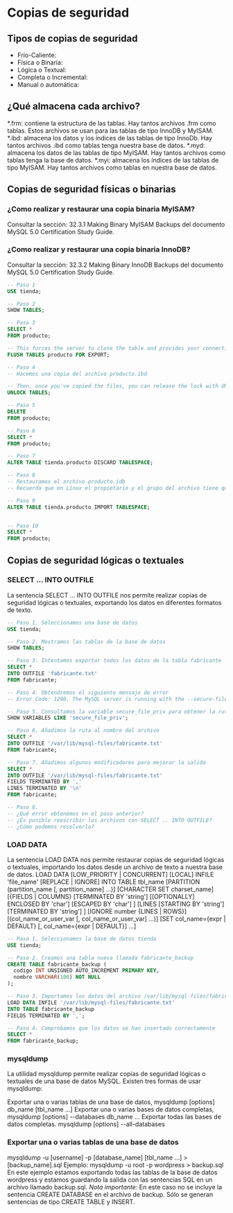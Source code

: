 # Copias de seguridad
## Tipos de copias de seguridad

* Frío-Caliente:
* Física o Binaria:
* Lógica o Textual:
* Completa o Incremental:
* Manual o automática:
## ¿Qué almacena cada archivo?

*.frm: contiene la estructura de las tablas. Hay tantos archivos .frm como tablas. Estos archivos se usan para las tablas de tipo InnoDB y MyISAM.
*.ibd: almacena los datos y los índices de las tablas de tipo InnoDb. Hay tantos archivos .ibd como tablas tenga nuestra base de datos.
*.myd: almacena los datos de las tablas de tipo MyISAM. Hay tantos archivos como tablas tenga la base de datos.
*.myi: almacena los índices de las tablas de tipo MyISAM. Hay tantos archivos como tablas en nuestra base de datos.

## Copias de seguridad físicas o binarias
### ¿Como realizar y restaurar una copia binaria MyISAM?
Consultar la sección: 32.3.1 Making Binary MyISAM Backups del documento MySQL 5.0 Certification Study Guide.
### ¿Como realizar y restaurar una copia binaria InnoDB?
Consultar la sección: 32.3.2 Making Binary InnoDB Backups del documento MySQL 5.0 Certification Study Guide.
```sql
-- Paso 1
USE tienda;

-- Paso 2
SHOW TABLES;

-- Paso 3
SELECT *
FROM producto;

-- This forces the server to close the table and provides your connection with a read lock on the table.
FLUSH TABLES producto FOR EXPORT;

-- Paso 4
-- Hacemos una copia del archivo producto.ibd

-- Then, once you've copied the files, you can release the lock with UNLOCK TABLES:
UNLOCK TABLES;

-- Paso 5
DELETE
FROM producto;

-- Paso 6
SELECT *
FROM producto;

-- Paso 7
ALTER TABLE tienda.producto DISCARD TABLESPACE;

-- Paso 8
-- Restauramos el archivo producto.idb
-- Recuerda que en Linux el propietario y el grupo del archivo tiene que ser mysql.

-- Paso 9
ALTER TABLE tienda.producto IMPORT TABLESPACE;


-- Paso 10
SELECT *
FROM producto;
```
## Copias de seguridad lógicas o textuales
### SELECT ... INTO OUTFILE
La sentencia SELECT ... INTO OUTFILE nos permite realizar copias de seguridad lógicas o textuales, exportando los datos en diferentes formatos de texto.
```sql
-- Paso 1. Seleccionamos una base de datos
USE tienda;

-- Paso 2. Mostramos las tablas de la base de datos
SHOW TABLES;

-- Paso 3. Intentamos exportar todos los datos de la tabla fabricante
SELECT *
INTO OUTFILE 'fabricante.txt'
FROM fabricante;

-- Paso 4. Obtendremos el siguiente mensaje de error
-- Error Code: 1290. The MySQL server is running with the --secure-file-priv option so it cannot execute this statement

-- Paso 5. Consultamos la variable secure_file_priv para obtener la ruta donde se guardarán los archivos que generamos con SELECT .. INT OUTFILE
SHOW VARIABLES LIKE 'secure_file_priv';

-- Paso 6. Añadimos la ruta al nombre del archivo
SELECT *
INTO OUTFILE '/var/lib/mysql-files/fabricante.txt'
FROM fabricante;

-- Paso 7. Añadimos algunos modificadores para mejorar la salida
SELECT *
INTO OUTFILE '/var/lib/mysql-files/fabricante.txt'
FIELDS TERMINATED BY ',' 
LINES TERMINATED BY '\n'
FROM fabricante;

-- Paso 8.
-- ¿Qué error obtenemos en el paso anterior? 
-- ¿Es posible reescribir los archivos con SELECT .. INTO OUTFILE? 
-- ¿Cómo podemos resolverlo?
```
### LOAD DATA
La sentencia LOAD DATA nos permite restaurar copias de seguridad lógicas o textuales, importando los datos desde un archivo de texto a nuestra base de datos.
LOAD DATA
    [LOW_PRIORITY | CONCURRENT] [LOCAL]
    INFILE 'file_name'
    [REPLACE | IGNORE]
    INTO TABLE tbl_name
    [PARTITION (partition_name [, partition_name] ...)]
    [CHARACTER SET charset_name]
    [{FIELDS | COLUMNS}
        [TERMINATED BY 'string']
        [[OPTIONALLY] ENCLOSED BY 'char']
        [ESCAPED BY 'char']
    ]
    [LINES
        [STARTING BY 'string']
        [TERMINATED BY 'string']
    ]
    [IGNORE number {LINES | ROWS}]
    [(col_name_or_user_var
        [, col_name_or_user_var] ...)]
    [SET col_name={expr | DEFAULT}
        [, col_name={expr | DEFAULT}] ...]
```sql
-- Paso 1. Seleccionamos la base de datos tienda
USE tienda;

-- Paso 2. Creamos una tabla nueva llamada fabricante_backup
CREATE TABLE fabricante_backup (
  codigo INT UNSIGNED AUTO_INCREMENT PRIMARY KEY,
  nombre VARCHAR(100) NOT NULL
);

-- Paso 3. Importamos los datos del archivo /var/lib/mysql-files/fabricante.txt en la nueva tabla
LOAD DATA INFILE '/var/lib/mysql-files/fabricante.txt'
INTO TABLE fabricante_backup
FIELDS TERMINATED BY ',';

-- Paso 4. Comprobamos que los datos se han insertado correctamente
SELECT *
FROM fabricante_backup;
```
### mysqldump
La utilidad mysqldump permite realizar copias de seguridad lógicas o textuales de una base de datos MySQL.
Existen tres formas de usar mysqldump:

Exportar una o varias tablas de una base de datos,
mysqldump [options] db_name [tbl_name ...]
Exportar una o varias bases de datos completas,
mysqldump [options] --databases db_name ...
Exportar todas las bases de datos completas.
mysqldump [options] --all-databases
### Exportar una o varias tablas de una base de datos
mysqldump -u [username] -p [database_name] [tbl_name ...] > [backup_name].sql
Ejemplo: mysqldump -u root -p wordpress > backup.sql
En este ejemplo estamos exportando todas las tablas de la base de datos wordpress y estamos guardando la salida con las sentencias SQL en un archivo llamado backup.sql.
*Nota importante:* En este caso no se incluye la sentencia CREATE DATABASE en el archivo de backup. Sólo se generan sentencias de tipo CREATE TABLE y INSERT.

